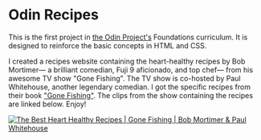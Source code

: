 # Odin Recipes

This is the first project in [the Odin Project's](https://www.theodinproject.com/) Foundations curriculum. It is designed to reinforce the basic concepts in HTML and CSS.

I created a recipes website containing the heart-healthy recipes by Bob Mortimer— a brilliant comedian, Fuji 9 aficionado, and top chef— from his awesome TV show "Gone Fishing". The TV show is co-hosted by Paul Whitehouse, another legendary comedian. I got the specific recipes from their book ["Gone Fishing"](https://smile.amazon.com/Mortimer-Whitehouse-Gone-Fishing/dp/1788702948/). The clips from the show containing the recipes are linked below. Enjoy!

[![The Best Heart Healthy Recipes | Gone Fishing | Bob Mortimer & Paul Whitehouse](https://img.youtube.com/vi/JdLDZ0RD1f8/0.jpg)](https://www.youtube.com/watch?v=JdLDZ0RD1f8 "The Best Heart Healthy Recipes | Gone Fishing | Bob Mortimer & Paul Whitehouse")